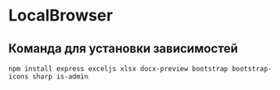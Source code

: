 # LocalBrowser

## Команда для установки зависимостей
```
npm install express exceljs xlsx docx-preview bootstrap bootstrap-icons sharp is-admin
```
